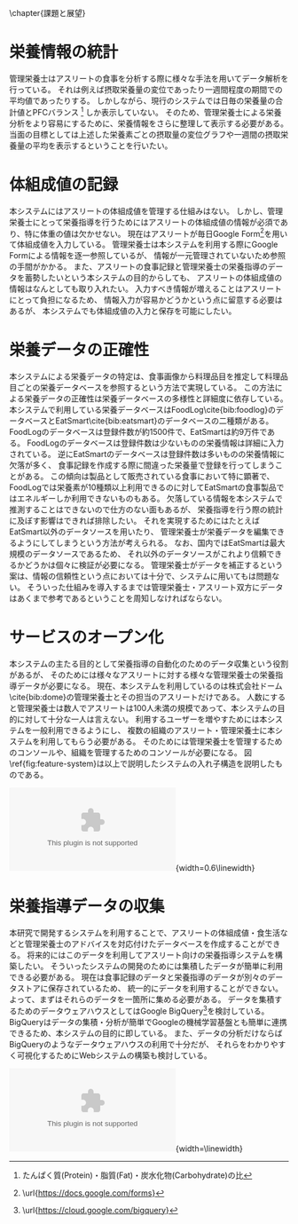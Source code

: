 \chapter{課題と展望}

# 栄養情報の統計

<!--
- 現行のシステムでは合計を表示するだけ
- もっといろいろな表示方法を増やしたい
  - 一週間の平均
  - 摂取量推移グラフ
-->

管理栄養士はアスリートの食事を分析する際に様々な手法を用いてデータ解析を行っている。
それは例えば摂取栄養量の変位であったり一週間程度の期間での平均値であったりする。
しかしながら、現行のシステムでは日毎の栄養量の合計値とPFCバランス [^pfc] しか表示していない。
そのため、管理栄養士による栄養分析をより容易にするために、栄養情報をさらに整理して表示する必要がある。
当面の目標としては上述した栄養素ごとの摂取量の変位グラフや一週間の摂取栄養量の平均を表示するということを行いたい。

[^pfc]: たんぱく質(Protein)・脂質(Fat)・炭水化物(Carbohydrate)の比

# 体組成値の記録

<!--
- 現在はGoogle Formで入力している
- 最低限体重は入力したい
- 他のデータも取れればいいが煩雑さとのトレードオフなのでUI/UXは考えないといけない
-->

本システムにはアスリートの体組成値を管理する仕組みはない。
しかし、管理栄養士にとって栄養指導を行うためにはアスリートの体組成値の情報が必須であり、特に体重の値は欠かせない。
現在はアスリートが毎日Google Form[^google-form]を用いて体組成値を入力している。
管理栄養士は本システムを利用する際にGoogle Formによる情報を逐一参照しているが、
情報が一元管理されていないため参照の手間がかかる。
また、アスリートの食事記録と管理栄養士の栄養指導のデータを蓄勢したいという本システムの目的からしても、
アスリートの体組成値の情報はなんとしても取り入れたい。
入力すべき情報が増えることはアスリートにとって負担になるため、
情報入力が容易かどうかという点に留意する必要はあるが、
本システムでも体組成値の入力と保存を可能にしたい。

[^google-form]: \url{https://docs.google.com/forms}

# 栄養データの正確性

<!--
- 栄養データは品目ごとに固定の値で、あくまで目安としてしか使えない
- EatSmartの食事製品のデータは主要な栄養素しか表示されず、エネルギーしかないものまである
- 別のデータソースを使ったほうがいい？
- 管理栄養士から栄養が間違っているとの報告あり
- アスリートにはあくまで目安ということを強調して伝える必要がある
- 管理栄養士が栄養情報を編集できるようにすればより正確な栄養データベースができる？
-->

本システムによる栄養データの特定は、食事画像から料理品目を推定して料理品目ごとの栄養データベースを参照するという方法で実現している。
この方法による栄養データの正確性は栄養データベースの多様性と詳細度に依存している。
本システムで利用している栄養データベースはFoodLog\cite{bib:foodlog}のデータベースとEatSmart\cite{bib:eatsmart}のデータベースの二種類がある。
FoodLogのデータベースは登録件数が約1500件で、EatSmartは約9万件である。
FoodLogのデータベースは登録件数は少ないものの栄養情報は詳細に入力されている。
逆にEatSmartのデータベースは登録件数は多いものの栄養情報に欠落が多く、
食事記録を作成する際に間違った栄養量で登録を行ってしまうことがある。
この傾向は製品として販売されている食事において特に顕著で、
FoodLogでは栄養素が10種類以上利用できるのに対してEatSmartの食事製品ではエネルギーしか利用できないものもある。
欠落している情報を本システムで推測することはできないので仕方のない面もあるが、
栄養指導を行う際の統計に及ぼす影響はできれば排除したい。
それを実現するためにはたとえばEatSmart以外のデータソースを用いたり、
管理栄養士が栄養データを編集できるようにしてしまうという方法が考えられる。
なお、国内ではEatSmartは最大規模のデータソースであるため、
それ以外のデータソースがこれより信頼できるかどうかは個々に検証が必要になる。
管理栄養士がデータを補正するという案は、情報の信頼性という点においては十分で、システムに用いてもは問題ない。
そういった仕組みを導入するまでは管理栄養士・アスリート双方にデータはあくまで参考であるということを周知しなければならない。

# サービスのオープン化

<!--
- 現在はDOMEだけだがオープンにしたらデータはもっと増える
-->

本システムの主たる目的として栄養指導の自動化のためのデータ収集という役割があるが、
そのためには様々なアスリートに対する様々な管理栄養士の栄養指導データが必要になる。
現在、本システムを利用しているのは株式会社ドーム\cite{bib:dome}の管理栄養士とその担当のアスリートだけである。
人数にすると管理栄養士は数人でアスリートは100人未満の規模であって、本システムの目的に対して十分な一人は言えない。
利用するユーザーを増やすためには本システムを一般利用できるようにし、
複数の組織のアスリート・管理栄養士に本システムを利用してもらう必要がある。
そのためには管理栄養士を管理するためのコンソールや、組織を管理するためのコンソールが必要になる。
図\ref{fig:feature-system}は以上で説明したシステムの入れ子構造を説明したものである。

![サービスの拡大のために必要になる管理システム](fig/feature-system.eps){width=0.6\linewidth}

# 栄養指導データの収集

<!--
- データベースとしての整理がまだ
-->

本研究で開発するシステムを利用することで、アスリートの体組成値・食生活などと管理栄養士のアドバイスを対応付けたデータベースを作成することができる。
将来的にはこのデータを利用してアスリート向けの栄養指導システムを構築したい。
そういったシステムの開発のためには集積したデータが簡単に利用できる必要がある。
現在は食事記録のデータと栄養指導のデータが別々のデータストアに保存されているため、
統一的にデータを利用することができない。
よって、まずはそれらのデータを一箇所に集める必要がある。
データを集積するためのデータウェアハウスとしてはGoogle BigQuery[^big-query]を検討している。
BigQueryはデータの集積・分析が簡単でGoogleの機械学習基盤とも簡単に連携できるため、本システムの目的に即している。
また、データの分析だけならばBigQueryのようなデータウェアハウスの利用で十分だが、
それらをわかりやすく可視化するためにWebシステムの構築も検討している。

[^big-query]: \url{https://cloud.google.com/bigquery}

![データ分析のためのデータ集積](fig/collect-data.eps){width=\linewidth}

<!-- # 栄養指導の段階的な自動化 -->

<!--
- 栄養指導の自動化の方法
- 選手ごとの栄養目標を決めるのは管理栄養士の腕の見せ所なので難しい
- 目標値さえ決まってしまえば不足分を補うレシピの提案ができる
  - 過去の食事記録を参照して選手が摂りやすい食事を提案したりできたら面白い
-->
